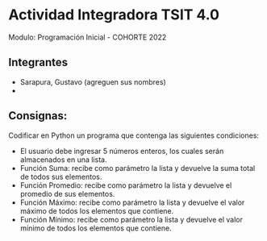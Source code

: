 # Actividad Integradora TSIT 4.0

Modulo: Programación Inicial - COHORTE 2022

## Integrantes

- Sarapura, Gustavo
(agreguen sus nombres)
-


## Consignas:
Codificar en Python un programa que contenga las siguientes condiciones:
- El usuario debe ingresar 5 números enteros, los cuales serán almacenados en una
lista.
- Función Suma: recibe como parámetro la lista y devuelve la suma total de todos
sus elementos.
- Función Promedio: recibe como parámetro la lista y devuelve el promedio de sus
elementos.
- Función Máximo: recibe como parámetro la lista y devuelve el valor máximo de
todos los elementos que contiene.
- Función Mínimo: recibe como parámetro la lista y devuelve el valor mínimo de
todos los elementos que contiene.

